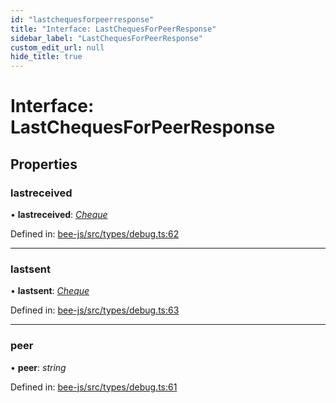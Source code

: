 ```yaml
---
id: "lastchequesforpeerresponse"
title: "Interface: LastChequesForPeerResponse"
sidebar_label: "LastChequesForPeerResponse"
custom_edit_url: null
hide_title: true
---
```


# Interface: LastChequesForPeerResponse

## Properties

### lastreceived

• **lastreceived**: [*Cheque*](cheque.md)

Defined in: [bee-js/src/types/debug.ts:62](https://github.com/ethersphere/bee-js/blob/ce4d3fa/src/types/debug.ts#L62)

___

### lastsent

• **lastsent**: [*Cheque*](cheque.md)

Defined in: [bee-js/src/types/debug.ts:63](https://github.com/ethersphere/bee-js/blob/ce4d3fa/src/types/debug.ts#L63)

___

### peer

• **peer**: *string*

Defined in: [bee-js/src/types/debug.ts:61](https://github.com/ethersphere/bee-js/blob/ce4d3fa/src/types/debug.ts#L61)
